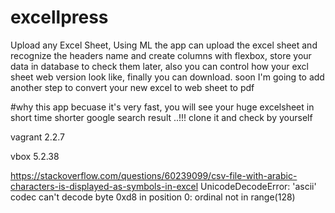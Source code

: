 # excellpress
Upload any Excel Sheet, Using ML the app can upload the excel sheet and recognize the headers name and create columns with flexbox, store your data in database to check them later, also you can control how your excl sheet web version look like, finally you can download. soon I'm going to add another step to convert your new excel to web sheet to pdf  

#why this app
becuase it's very fast, you will see your huge excelsheet in short time shorter  google search result ..!!! clone it and check by yourself


vagrant
2.2.7

vbox
5.2.38

https://stackoverflow.com/questions/60239099/csv-file-with-arabic-characters-is-displayed-as-symbols-in-excel
UnicodeDecodeError: 'ascii' codec can't decode byte 0xd8 in position 0: ordinal not in range(128)
